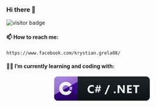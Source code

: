 ### Hi there 👋

<!--
**GreysonKrystian/GreysonKrystian** is a ✨ _special_ ✨ repository because its `README.md` (this file) appears on your GitHub profile.

Here are some ideas to get you started:

- 🔭 I’m currently working on ...
- 🌱 I’m currently learning ...
- 👯 I’m looking to collaborate on ...
- 🤔 I’m looking for help with ...
- 💬 Ask me about ...
- 📫 How to reach me:
    https://www.facebook.com/krystian.grela08/
- ⚡ Fun fact: ...
-->

![visitor badge](https://visitor-badge.glitch.me/badge?page_id=greysonkrystian.greysonkrystian)

#### 📫 How to reach me:
    https://www.facebook.com/krystian.grela08/
    
#### 🌱🔭 I’m currently learning and coding with:
<p align="center">
   <a href="#">
    <img src="Icons/svg/dev/languages/csharp_dotnet.svg" alt="csharp_dotnet badge" style="vertical-align:top margin:6px 4px">
   </a>  
</p>
